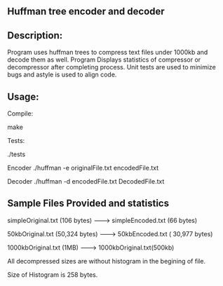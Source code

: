 Huffman tree encoder and decoder
--------------------------------

Description:
------------
Program uses huffman trees to compress text files under 1000kb and decode them as well.
Program Displays statistics of compressor or decompressor after completing process.
Unit tests are used to minimize bugs and astyle is used to align code.

Usage:
------
Compile:

make

Tests:

./tests

Encoder
./huffman -e originalFile.txt encodedFile.txt

Decoder
./huffman -d encodedFile.txt DecodedFile.txt

Sample Files Provided and statistics
-------------------------------------
simpleOriginal.txt (106 bytes) ---> simpleEncoded.txt (66 bytes)


50kbOriginal.txt (50,324 bytes)  ---> 50kbEncoded.txt ( 30,977 bytes)

1000kbOriginal.txt (1MB) ---> 1000kbOriginal.txt(500kb)


All decompressed sizes are without histogram in the begining of file. 

Size of Histogram is 258 bytes.



